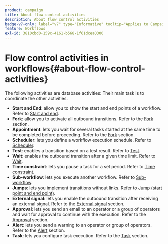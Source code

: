```yaml
---
product: campaign
title: About flow control activities
description: About flow control activities
badge-v7-only: label="v7" type="Informative" tooltip="Applies to Campaign Classic v7 only"
feature: Workflows
exl-id: 3810cbd0-159c-4161-b568-1f61dcea0300
---
```

# Flow control activities in workflows{#about-flow-control-activities}



The following activities are database activities: Their main task is to coordinate the other activities.

* **Start and End**: allow you to show the start and end points of a workflow. Refer to [Start and end](start-and-end.md).
* **Fork**: allow you to activate all outbound transitions. Refer to the [Fork](fork.md) section.
* **Appointment**: lets you wait for several tasks started at the same time to be completed before proceeding. Refer to the [Fork](fork.md) section.
* **Scheduler**: lets you define a workflow execution schedule. Refer to [Scheduler](scheduler.md).
* **Test**: enables a transition based on a test result. Refer to [Test](test.md).
* **Wait**: enables the outbound transition after a given time limit. Refer to [Wait](wait.md).
* **Time constraint**: lets you pause a task for a set period. Refer to [Time constraint](time-constraint.md).
* **Sub-workflow**: lets you execute another workflow. Refer to [Sub-workflow](sub-workflow.md).
* **Jumps**: lets you implement transitions without links. Refer to [Jump (start point and end point)](jump--start-point-and-end-point-.md).
* **External signal**: lets you enable the outbound transition after receiving an external signal. Refer to the [External signal](external-signal.md) section.
* **Approval**: lets you send an email to an operator or a group of operators and wait for approval to continue with the execution. Refer to the [Approval](approval.md) section.
* **Alert**: lets you send a warning to an operator or group of operators. Refer to the [Alert](alert.md) section.
* **Task**: lets you configure task execution. Refer to the [Task](task.md) section.
